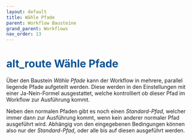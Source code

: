```yaml
---
layout: default
title: Wähle Pfade
parent: Workflow Bausteine
grand_parent: Workflows
nav_order: 13
---
```


# <span style="color:#0b5394"><span class="material-icons">alt_route</span> **Wähle Pfade**</span>

Über den Baustein *Wähle Pfade* kann der Workflow in mehrere, parallel liegende Pfade aufgeteilt werden. Diese werden in den Einstellungen mit einer Ja-Nein-Formel ausgestattet, welche kontrolliert ob dieser Pfad im Workflow zur Ausführung kommt.

Neben den normalen Pfaden gibt es noch einen *Standard-Pfad*, welcher immer dann zur Ausführung kommt, wenn kein anderer normaler Pfad ausgeführt wird.
Abhängig von den eingegebenen Bedingungen können also nur der *Standard-Pfad*, oder alle bis auf diesen ausgeführt werden.